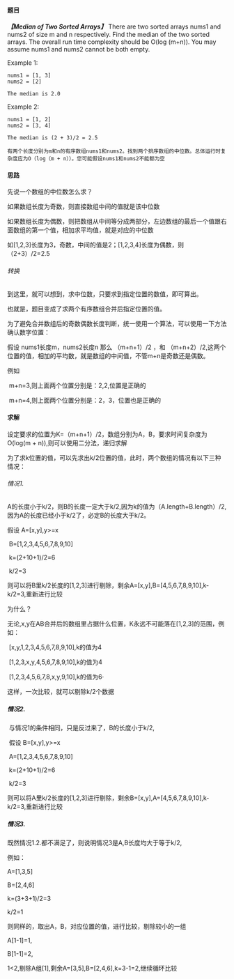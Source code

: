 #### 题目

***【Median of Two Sorted Arrays】*** There are two sorted arrays nums1 and nums2 of size m and n respectively. Find the median of the two sorted arrays. The overall run time complexity should be O(log (m+n)). You may assume nums1 and nums2 cannot be both empty.

Example 1:

```
nums1 = [1, 3]
nums2 = [2]

The median is 2.0
```

Example 2:

```
nums1 = [1, 2]
nums2 = [3, 4]

The median is (2 + 3)/2 = 2.5
```

```
有两个长度分别为m和n的有序数组nums1和nums2。找到两个排序数组的中位数。总体运行时复杂度应为O（log（m + n））。您可能假设nums1和nums2不能都为空
```





#### 思路

先说一个数组的中位数怎么求？

如果数组长度为奇数，则直接数组中间的值就是该中位数

如果数组长度为偶数，则把数组从中间等分成两部分，左边数组的最后一个值跟右面数组的第一个值，相加求平均值，就是对应的中位数

如[1,2,3]长度为3，奇数，中间的值是2；[1,2,3,4]长度为偶数，则 （2+3）/2=2.5



###### 转换

到这里，就可以想到，求中位数，只要求到指定位置的数值，即可算出。

也就是，题目变成了求两个有序数组合并后指定位置的值。

为了避免合并数组后的奇数偶数长度判断，统一使用一个算法，可以使用一下方法确认数字位置：

假设 nums1长度m，nums2长度n  那么 （m+n+1）/2 ，和 （m+n+2）/2,这两个位置的值，相加的平均数，就是数组的中间值，不管m+n是奇数还是偶数。

例如

​	m+n=3,则上面两个位置分别是：2,2,位置是正确的

​	m+n=4,则上面两个位置分别是：2，3，位置也是正确的



#### 求解

设定要求的位置为K=（m+n+1）/2，数组分别为A，B，要求时间复杂度为O(log(m + n)),则可以使用二分法，递归求解

为了求k位置的值，可以先求出k/2位置的值，此时，两个数组的情况有以下三种情况：

###### 情况1.

​	A的长度小于k/2，则B的长度一定大于k/2,因为k的值为（A.length+B.length）/2,因为A的长度已经小于k/2了，必定B的长度大于k/2。

假设 A=[x,y],y>=x

​		B=[1,2,3,4,5,6,7,8,9,10]

​		k=(2+10+1)/2=6

​		k/2=3

则可以将B里k/2长度的[1,2,3]进行剔除，剩余A=[x,y],B=[4,5,6,7,8,9,10],k-k/2=3,重新进行比较

为什么？

​		无论,x,y在AB合并后的数组里占据什么位置，K永远不可能落在[1,2,3]的范围，例如：

​		[x,y,1,2,3,4,5,6,7,8,9,10],k的值为4

​		[1,2,3,x,y,4,5,6,7,8,9,10],k的值为4

​		[1,2,3,4,5,6,7,8,x,y,9,10],k的值为6·

这样，一次比较，就可以剔除k/2个数据



##### 情况2.

​	与情况1的条件相同，只是反过来了，B的长度小于k/2,

​	假设 B=[x,y],y>=x

​		A=[1,2,3,4,5,6,7,8,9,10]

​		k=(2+10+1)/2=6

​		k/2=3

则可以将A里k/2长度的[1,2,3]进行剔除，剩余B=[x,y],A=[4,5,6,7,8,9,10],k-k/2=3,重新进行比较



##### 情况3.

既然情况1.2.都不满足了，则说明情况3是A,B长度均大于等于k/2,

例如：

A=[1,3,5]

B=[2,4,6]

k=(3+3+1)/2=3

k/2=1

则同样的，取出A，B，对应位置的值，进行比较，剔除较小的一组

A[1-1]=1,

B[1-1]=2,

1<2,剔除A组[1],剩余A=[3,5],B=[2,4,6],k=3-1=2,继续循环比较








